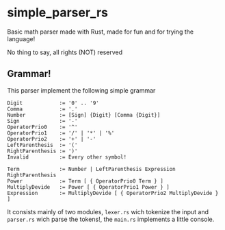 # simple_parser_rs
Basic math parser made with Rust, made for fun and for trying the language!

No thing to say, all rights (NOT) reserved

## Grammar!
This parser implement the following simple grammar

```
Digit            := '0' .. '9'
Comma            := '.'
Number           := [Sign] {Digit} [Comma {Digit}]
Sign             := '-'
OperatorPrio0    := '^'
OperatorPrio1    := '/' | '*' | '%'
OperatorPrio2    := '+' | '-'
LeftParenthesis  := '('
RightParenthesis := ')'
Invalid          := Every other symbol!

Term             := Number | LeftParenthesis Expression RightParenthesis
Power            := Term [ { OperatorPrio0 Term } ]
MultiplyDevide   := Power [ { OperatorPrio1 Power } ]
Expression       := MultiplyDevide [ { OperatorPrio2 MultiplyDevide } ]
```

It consists mainly of two modules, `lexer.rs` wich tokenize the input and `parser.rs` wich parse the tokens!, the `main.rs` implements a little console.
